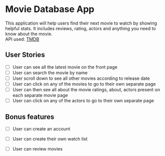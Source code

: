# Movie Database App

This application will help users find their next movie to watch by showing helpful stats. It includes reviews, rating, actors and anything you need to know about the movie.  
API used: [TMDB](https://www.themoviedb.org/documentation/api?language=en-US)

## User Stories

-   [ ] User can see all the latest movie on the front page
-   [ ] User can search the movie by name
-   [ ] User scroll down to see all other movies according to release date
-   [ ] User can click on any of the movies to go to their own separate page
-   [ ] User can then see all about the movie ratings, about, actors present on each separate movie page
-   [ ] User can click on any of the actors to go to their own separate page

## Bonus features

-   [ ] User can create an account
-   [ ] User can create their own watch list
-   [ ] User can review movies



